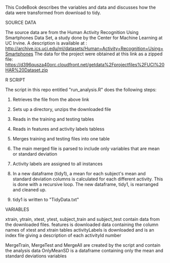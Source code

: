This CodeBook describes the variables and data and discusses how the data were transformed from download to tidy.

SOURCE DATA

The source data are from the Human Activity Recognition Using Smartphones Data Set, a study done by the Center for Machine Learning at UC Irvine. A description is available at : http://archive.ics.uci.edu/ml/datasets/Human+Activity+Recognition+Using+Smartphones 
The data for the project were obtained at this link as a zipped file: https://d396qusza40orc.cloudfront.net/getdata%2Fprojectfiles%2FUCI%20HAR%20Dataset.zip


R SCRIPT

The script in this repo entitled "run_analysis.R" does the following steps:
1) Retrieves the file from the above link
2) Sets up a directory, unzips the downloaded file
3) Reads in the training and testing tables
4) Reads in features and activity labels tabless
5) Merges training and testing files into one table

6) The main merged file is parsed to include only variables that are mean or standard deviation
7) Activity labels are assigned to all instances

8) In a new dataframe (tidy1), a mean for each subject's mean and standard deviation columns is calculated for each different activity.  This is done with a recursive loop.
The new dataframe, tidy1, is rearranged and cleaned up.

9) tidy1 is written to "TidyData.txt"

VARIABLES

xtrain, ytrain, xtest, ytest, subject_train and subject_test contain data from the downloaded files.
features is downloaded data containing the column names of xtest and xtrain tables
activityLabels is downloaded and is an index file giving a description of each activityId number

MergeTrain, MergeTest and MergeAll are created by the script and contain the analysis data
OnlyMeanSD is a dataframe containing only the mean and standard deviations variables
